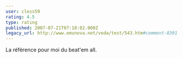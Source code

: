 ```yaml
---
user: cless59
rating: 4.5
type: rating
published: 2007-07-21T07:10:02.000Z
legacy_url: http://www.emunova.net/veda/test/543.htm#comment-8391
---
```

La référence pour moi du beat'em all.